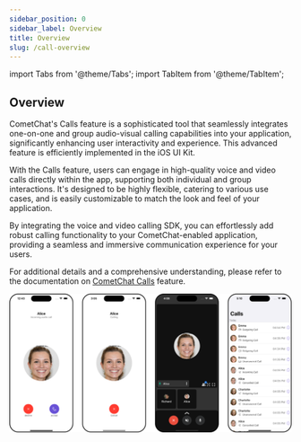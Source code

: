 ```yaml
---
sidebar_position: 0
sidebar_label: Overview
title: Overview
slug: /call-overview
---
```


import Tabs from '@theme/Tabs';
import TabItem from '@theme/TabItem';

## Overview

CometChat's Calls feature is a sophisticated tool that seamlessly integrates one-on-one and group audio-visual calling capabilities into your application, significantly enhancing user interactivity and experience. This advanced feature is efficiently implemented in the iOS UI Kit.

With the Calls feature, users can engage in high-quality voice and video calls directly within the app, supporting both individual and group interactions. It's designed to be highly flexible, catering to various use cases, and is easily customizable to match the look and feel of your application.

By integrating the voice and video calling SDK, you can effortlessly add robust calling functionality to your CometChat-enabled application, providing a seamless and immersive communication experience for your users.

For additional details and a comprehensive understanding, please refer to the documentation on [CometChat Calls](/ui-kit/ios/call-features) feature.

![](../../assets/call_overview_overview_cometchat.png)

<!-- ![](../../assets/ongoing_calls_overview_web_screens.png) -->

